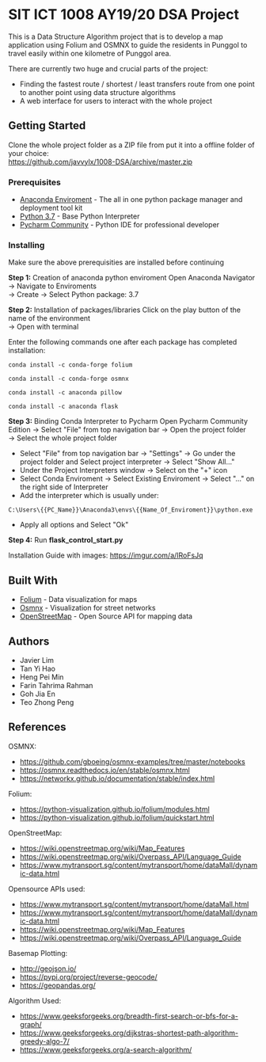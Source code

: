 # SIT ICT 1008 AY19/20 DSA Project
This is a Data Structure Algorithm project that is to develop a map application using Folium and OSMNX to guide the residents in Punggol to travel easily within one kilometre of Punggol area. 

There are currently two huge and crucial parts of the project:
- Finding the fastest route / shortest / least transfers route from one point to another point using data structure algorithms
- A web interface for users to interact with the whole project

## Getting Started
Clone the whole project folder as a ZIP file from put it into a offline folder of your choice:  
https://github.com/javvylx/1008-DSA/archive/master.zip


### Prerequisites
* [Anaconda Enviroment](https://www.anaconda.com/distribution/) - The all in one python package manager and deployment tool kit 
* [Python 3.7](https://www.python.org/downloads/release/python-370/) - Base Python Interpreter 
* [Pycharm Community](https://www.jetbrains.com/pycharm/download/download-thanks.html?platform=windows&code=PCC) - Python IDE for professional developer


### Installing
Make sure the above prerequisities are installed before continuing 

**Step 1:** Creation of anaconda python enviroment
Open Anaconda Navigator -> Navigate to Enviroments  
-> Create -> Select Python package: 3.7

**Step 2:** Installation of packages/libraries
Click on the play button of the name of the environment  
-> Open with terminal  

Enter the following commands one after each package has completed installation:

```
conda install -c conda-forge folium
```
```
conda install -c conda-forge osmnx
```
```
conda install -c anaconda pillow
```
```
conda install -c anaconda flask
```
**Step 3:** Binding Conda Interpreter to Pycharm
Open Pycharm Community Edition -> Select "File" from top navigation bar -> Open the project folder  
-> Select the whole project folder
- Select "File" from top navigation bar -> "Settings" -> Go under the project folder and Select project interpreter -> Select "Show All..."
- Under the Project Interpreters window -> Select on the "+" icon 
- Select Conda Enviroment -> Select Existing Enviroment -> Select "..." on the right side of Interpreter
- Add the interpreter which is usually under: 
```
C:\Users\{{PC_Name}}\Anaconda3\envs\{{Name_Of_Enviroment}}\python.exe
```
- Apply all options and Select "Ok"

**Step 4:** Run **flask_control_start.py** 

Installation Guide with images:
https://imgur.com/a/IRoFsJq


## Built With
* [Folium](https://python-visualization.github.io/folium/) - Data visualization for maps
* [Osmnx](https://python-visualization.github.io/folium/) - Visualization for street networks 
* [OpenStreetMap](https://www.openstreetmap.org/) - Open Source API for mapping data 


## Authors

- Javier Lim
- Tan Yi Hao 
- Heng Pei Min
- Farin Tahrima Rahman
- Goh Jia En
- Teo Zhong Peng

## References 
OSMNX:
  * https://github.com/gboeing/osmnx-examples/tree/master/notebooks
  * https://osmnx.readthedocs.io/en/stable/osmnx.html
  * https://networkx.github.io/documentation/stable/index.html
  
Folium:
  * https://python-visualization.github.io/folium/modules.html
  * https://python-visualization.github.io/folium/quickstart.html
  
OpenStreetMap:
  * https://wiki.openstreetmap.org/wiki/Map_Features
  * https://wiki.openstreetmap.org/wiki/Overpass_API/Language_Guide
  * https://www.mytransport.sg/content/mytransport/home/dataMall/dynamic-data.html
  
Opensource APIs used:
  * https://www.mytransport.sg/content/mytransport/home/dataMall.html
  * https://www.mytransport.sg/content/mytransport/home/dataMall/dynamic-data.html
  * https://wiki.openstreetmap.org/wiki/Map_Features
  * https://wiki.openstreetmap.org/wiki/Overpass_API/Language_Guide
  
Basemap Plotting:
  * http://geojson.io/
  * https://pypi.org/project/reverse-geocode/
  * https://geopandas.org/
  
Algorithm Used:
  * https://www.geeksforgeeks.org/breadth-first-search-or-bfs-for-a-graph/
  * https://www.geeksforgeeks.org/dijkstras-shortest-path-algorithm-greedy-algo-7/
  * https://www.geeksforgeeks.org/a-search-algorithm/
  
